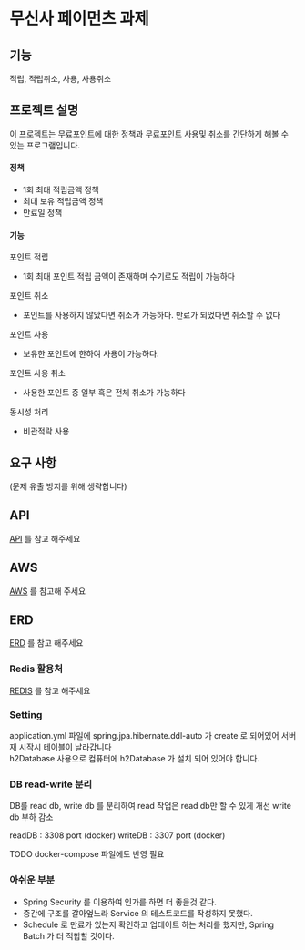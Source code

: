 # 무신사 페이먼츠 과제

## 기능
적립, 적립취소, 사용, 사용취소

## 프로젝트 설명

이 프로젝트는 무료포인트에 대한 정책과 무료포인트 사용및 취소를 간단하게 해볼 수 있는 프로그램입니다.

#### 정책
- 1회 최대 적립금액 정책
- 최대 보유 적립금액 정책
- 만료일 정책

#### 기능

포인트 적립
- 1회 최대 포인트 적립 금액이 존재하며 수기로도 적립이 가능하다

포인트 취소
- 포인트를 사용하지 않았다면 취소가 가능하다. 만료가 되었다면 취소할 수 없다

포인트 사용
- 보유한 포인트에 한하여 사용이 가능하다.

포인트 사용 취소
- 사용한 포인트 중 일부 혹은 전체 취소가 가능하다

동시성 처리
- 비관적락 사용

## 요구 사항

(문제 유출 방지를 위해 생략합니다)

## API
[API](API.md) 를 참고 해주세요

## AWS
[AWS](AWS.md) 를 참고해 주세요

## ERD
[ERD](ERD.md) 를 참고 해주세요

### Redis 활용처
[REDIS](REDIS.md) 를 참고 해주세요

### Setting
application.yml 파일에 spring.jpa.hibernate.ddl-auto 가 create 로 되어있어 서버 재 시작시 테이블이 날라갑니다\
h2Database 사용으로 컴퓨터에 h2Database 가 설치 되어 있어야 합니다.

### DB read-write 분리

DB를 read db, write db 를 분리하여 read 작업은 read db만 할 수 있게 개선
write db 부하 감소

readDB : 3308 port (docker)
writeDB : 3307 port (docker)

TODO
docker-compose 파일에도 반영 필요

### 아쉬운 부분

- Spring Security 를 이용하여 인가를 하면 더 좋을것 같다.
- 중간에 구조를 갈아엎느라 Service 의 테스트코드를 작성하지 못했다.
- Schedule 로 만료가 있는지 확인하고 업데이트 하는 처리를 했지만, Spring Batch 가 더 적합할 것이다.